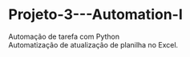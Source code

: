 # Projeto-3---Automation-I
Automação de tarefa com Python \
Automatização de atualização de planilha no Excel. 
